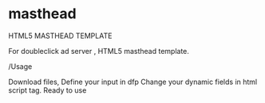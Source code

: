 # masthead
HTML5 MASTHEAD TEMPLATE

For doubleclick ad server , HTML5 masthead template.

/Usage

Download files,
Define your input in dfp 
Change your dynamic fields in html script tag.
Ready to use
